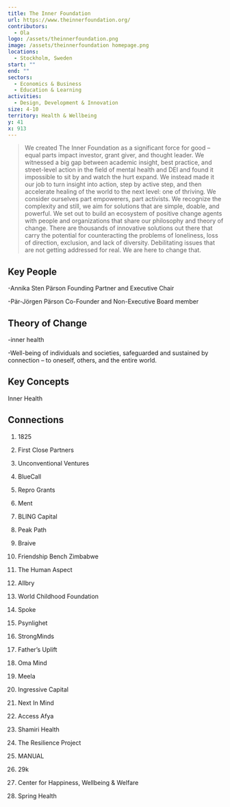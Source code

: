 ```yaml
---
title: The Inner Foundation
url: https://www.theinnerfoundation.org/
contributors:
  - Ola
logo: /assets/theinnerfoundation.png
image: /assets/theinnerfoundation homepage.png
locations:
  - Stockholm, Sweden
start: ""
end: ""
sectors:
  - Economics & Business
  - Education & Learning
activities:
  - Design, Development & Innovation
size: 4-10
territory: Health & Wellbeing
y: 41
x: 913
---
```

> We created The Inner Foundation as a significant force for good – equal parts impact investor, grant giver, and thought leader. We witnessed a big gap between academic insight, best practice, and street-level action in the field of mental health and DEI and found it impossible to sit by and watch the hurt expand. We instead made it our job to turn insight into action, step by active step, and then accelerate healing of the world to the next level: one of thriving. We consider ourselves part empowerers, part activists. We recognize the complexity and still, we aim for solutions that are simple, doable, and powerful. We set out to build an ecosystem of positive change agents with people and organizations that share our philosophy and theory of change. There are thousands of innovative solutions out there that carry the potential for counteracting the problems of loneliness, loss of direction, exclusion, and lack of diversity. Debilitating issues that are not getting addressed for real. We are here to change that.

## Key People

-Annika Sten Pärson Founding Partner and Executive Chair 

-Pär-Jörgen Pärson Co-Founder and Non-Executive Board member

## Theory of Change

-inner health

-Well-being of individuals and societies, safeguarded and sustained by connection – to oneself, others, and the entire world. 

## Key Concepts

Inner Health

## Connections

1. 1825

2. First Close Partners

3. Unconventional Ventures

4. BlueCall

5. Repro Grants

6. Ment

7. BLING Capital

8. Peak Path

9. Braive

10. Friendship Bench Zimbabwe

11. The Human Aspect

12. Allbry

13. World Childhood Foundation

14. Spoke

15. Psynlighet

16. StrongMinds

17. Father’s Uplift

18. Oma Mind

19. Meela

20. Ingressive Capital

21. Next In Mind

22. Access Afya

23. Shamiri Health

24. The Resilience Project

25. MANUAL

26. 29k

27. Center for Happiness, Wellbeing & Welfare

28. Spring Health

